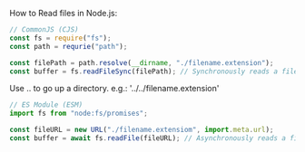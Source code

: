 How to Read files in Node.js:

```javascript
// CommonJS (CJS)
const fs = require("fs");
const path = requrie("path");

const filePath = path.resolve(__dirname, "./filename.extension");
const buffer = fs.readFileSync(filePath); // Synchronously reads a file
```

Use .. to go up a directory. e.g.: '../../filename.extension'

```javascript
// ES Module (ESM)
import fs from "node:fs/promises";

const fileURL = new URL("./filename.extensiom", import.meta.url);
const buffer = await fs.readFile(fileURL); // Asynchronously reads a file
```
